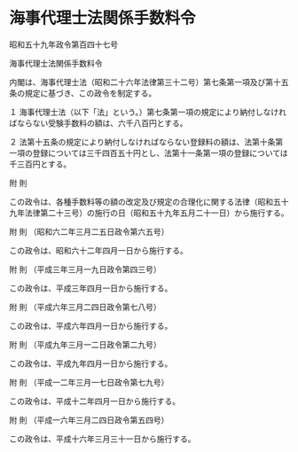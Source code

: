 # 海事代理士法関係手数料令

昭和五十九年政令第百四十七号

海事代理士法関係手数料令

内閣は、海事代理士法（昭和二十六年法律第三十二号）第七条第一項及び第十五条の規定に基づき、この政令を制定する。

１ 海事代理士法（以下「法」という。）第七条第一項の規定により納付しなければならない受験手数料の額は、六千八百円とする。

２ 法第十五条の規定により納付しなければならない登録料の額は、法第十条第一項の登録については三千四百五十円とし、法第十一条第一項の登録については千三百円とする。

附 則

この政令は、各種手数料等の額の改定及び規定の合理化に関する法律（昭和五十九年法律第二十三号）の施行の日（昭和五十九年五月二十一日）から施行する。

附 則 （昭和六二年三月二五日政令第六五号）

この政令は、昭和六十二年四月一日から施行する。

附 則 （平成三年三月一九日政令第四三号）

この政令は、平成三年四月一日から施行する。

附 則 （平成六年三月二四日政令第七八号）

この政令は、平成六年四月一日から施行する。

附 則 （平成九年三月一二日政令第二九号）

この政令は、平成九年四月一日から施行する。

附 則 （平成一二年三月一七日政令第七九号）

この政令は、平成十二年四月一日から施行する。

附 則 （平成一六年三月二四日政令第五四号）

この政令は、平成十六年三月三十一日から施行する。
